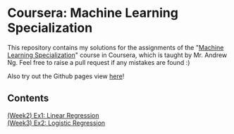 # Coursera: Machine Learning Specialization

This repository contains my solutions for the assignments of the "[Machine Learning Specialization](https://www.coursera.org/specializations/machine-learning-introduction)" course in Coursera, which is taught by Mr. Andrew Ng. Feel free to raise a pull request if any mistakes are found :)

Also try out the Github pages view [here](http://kamanphoebe.github.io/Coursera-MachineLearning)! 

## Contents
[(Week2) Ex1: Linear Regression](./Ex1.md) \
[(Week3) Ex2: Logistic Regression](./Ex2.md)
